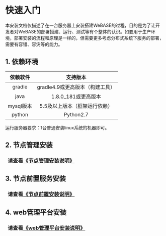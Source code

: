 # 快速入门

本安装文档仅描述了在一台服务器上安装搭建WeBASE的过程，目的是为了让开发者对WeBASE的部署搭建、运行、测试等有个整体的认识。如要用于生产环境，部署安装的流程和原理是一样的，但需要更多考虑分布式系统下服务的部署，需要有容错、容灾等的能力。

## 1. 依赖环境

| 依赖软件 | 支持版本 |
| :-: | :-: |
| gradle | gradle4.9或更高版本（构建工具） |
| java | 1.8.0_181或更高版本 |
| mysql版本 | 5.5及以上版本（框架运行依赖） |
| python | Python2.7 |

运行服务器要求：1台普通安装linux系统的机器即可。

## 2. 节点管理安装
###  &nbsp;  请查看[《节点管理安装说明》](https://github.com/WeBankFinTech/webase-node-mgr/blob/dev-0.5/README.md#chapter-3)


## 3. 节点前置服务安装
###  &nbsp;  请查看[《节点前置安装说明》](https://github.com/WeBankFinTech/webase-front/tree/dev-0.5#chapter-4)


## 4. web管理平台安装
###  &nbsp;  请查看[《web管理平台安装说明》](https://github.com/WeBankFinTech/webase-web/blob/dev-0.5/README.md)


